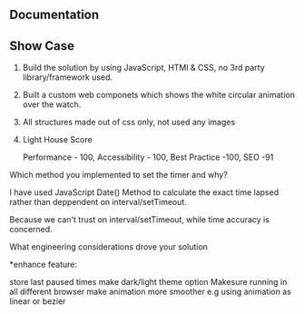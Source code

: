 Documentation
----------------------


Show Case
----------

1. Build the solution by using JavaScript, HTMl & CSS, no 3rd party library/framework used.

2. Built a custom web componets which shows the white circular animation over the watch.

3. All structures made out of css only, not used any images

4. Light House Score

    Performance - 100, Accessibility - 100, Best Practice -100, SEO -91


Which method you implemented to set the timer and why?

I have used JavaScript Date() Method to calculate the exact time lapsed rather than deppendent on interval/setTimeout. 

Because we can't trust on interval/setTimeout, while time accuracy is concerned.

What engineering considerations drove your solution



*enhance feature:
 
 store last paused times
 make dark/light theme option
 Makesure running in all different browser
 make animation more smoother e.g using animation as linear or bezier
